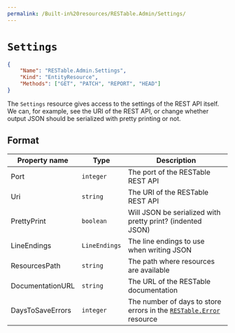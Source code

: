 ```yaml
---
permalink: /Built-in%20resources/RESTable.Admin/Settings/
---
```


# `Settings`

```json
{
    "Name": "RESTable.Admin.Settings",
    "Kind": "EntityResource",
    "Methods": ["GET", "PATCH", "REPORT", "HEAD"]
}
```

The `Settings` resource gives access to the settings of the REST API itself. We can, for example, see the URI of the REST API, or change whether output JSON should be serialized with pretty printing or not.

## Format

Property name    | Type          | Description
---------------- | ------------- | -----------------------------------------------------------------------------
Port             | `integer`     | The port of the RESTable REST API
Uri              | `string`      | The URI of the RESTable REST API
PrettyPrint      | `boolean`     | Will JSON be serialized with pretty print? (indented JSON)
LineEndings      | `LineEndings` | The line endings to use when writing JSON
ResourcesPath    | `string`      | The path where resources are available
DocumentationURL | `string`      | The URL of the RESTable documentation
DaysToSaveErrors | `integer`     | The number of days to store errors in the [`RESTable.Error`](../Error) resource
